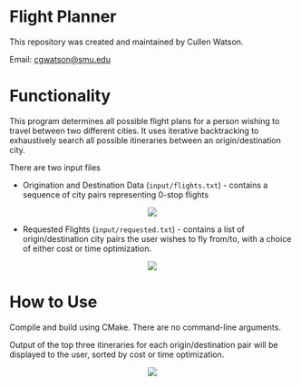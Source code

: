 # Flight Planner

This repository was created and maintained by Cullen Watson.

Email: cgwatson@smu.edu

# Functionality

This program determines all possible flight plans for a person wishing to travel between two different cities. It uses iterative backtracking to exhaustively search all possible itineraries between an origin/destination city.

There are two input files

* Origination and Destination Data (`input/flights.txt`) - contains a sequence of city pairs representing 0-stop flights 

<p align="center">
  <img src="https://user-images.githubusercontent.com/78247585/181829623-99c0ed43-1764-4c27-a3b4-11b30ee51d35.png">
</p>


* Requested Flights (`input/requested.txt`) - contains a list of origin/destination city pairs the user wishes to fly from/to, with a choice of either cost or time optimization.


<p align="center">
  <img src="https://user-images.githubusercontent.com/78247585/181829685-e4c742f9-bb23-4b35-882d-d2142e97b5d5.png">
</p>


# How to Use

Compile and build using CMake. There are no command-line arguments. 

Output of the top three itineraries for each origin/destination pair will be displayed to the user, sorted by cost or time optimization.

<p align="center">
  <img src="https://user-images.githubusercontent.com/78247585/181829726-f269f5c5-a89e-4dac-ac81-50d219ccaa7a.png">
</p>

